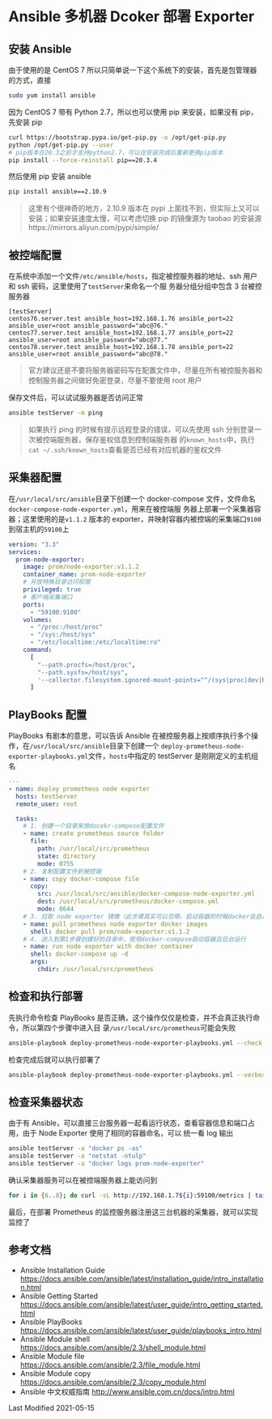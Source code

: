 # Ansible 多机器 Dcoker 部署 Exporter

## 安装 Ansible

由于使用的是 CentOS 7 所以只简单说一下这个系统下的安装，首先是包管理器的方式，直接

```bash
sudo yum install ansible
```

因为 CentOS 7 带有 Python 2.7，所以也可以使用 pip 来安装，如果没有 pip，先安装 pip

```bash
curl https://bootstrap.pypa.io/get-pip.py -o /opt/get-pip.py
python /opt/get-pip.py --user
# pip版本在20.3之前才支持python2.7，可以在安装完成后重新更换pip版本
pip install --force-reinstall pip==20.3.4
```

然后使用 pip 安装 ansible

```bash
pip install ansible==2.10.9
```

> 这里有个很神奇的地方，2.10.9 版本在 pypi 上面找不到，但实际上又可以安装；如果安装速度太慢，可以考虑切换 pip 的镜像源为
> taobao 的安装源https://mirrors.aliyun.com/pypi/simple/

## 被控端配置

在系统中添加一个文件`/etc/ansible/hosts`，指定被控服务器的地址、ssh 用户和 ssh 密码，这里使用了`testServer`来命名一个服
务器分组分组中包含 3 台被控服务器

```
[testServer]
centos76.server.test ansible_host=192.168.1.76 ansible_port=22 ansible_user=root ansible_password="abc@76."
centos77.server.test ansible_host=192.168.1.77 ansible_port=22 ansible_user=root ansible_password="abc@77."
centos78.server.test ansible_host=192.168.1.78 ansible_port=22 ansible_user=root ansible_password="abc@78."
```

> 官方建议还是不要将服务器密码写在配置文件中，尽量在所有被控服务器和控制服务器之间做好免密登录，尽量不要使用 root 用户

保存文件后，可以试试服务器是否访问正常

```bash
ansible testServer -m ping
```

> 如果执行 ping 的时候有提示远程登录的错误，可以先使用 ssh 分别登录一次被控端服务器，保存鉴权信息到控制端服务器
> 的`known_hosts`中，执行`cat ~/.ssh/known_hosts`查看是否已经有对应机器的鉴权文件

## 采集器配置

在`/usr/local/src/ansible`目录下创建一个 docker-compose 文件，文件命名`docker-compose-node-exporter.yml`，用来在被控端服
务器上部署一个采集器容器；这里使用的是`v1.1.2` 版本的 exporter，并映射容器内被控端的采集端口`9100`到宿主机的`59100`上

```yml
version: "3.3"
services:
  prom-node-exporter:
    image: prom/node-exporter:v1.1.2
    container_name: prom-node-exporter
    # 开放特殊目录访问权限
    privileged: true
    # 客户端采集端口
    ports:
      - "59100:9100"
    volumes:
      - "/proc:/host/proc"
      - "/sys:/host/sys"
      - "/etc/localtime:/etc/localtime:ro"
    command:
      [
        "--path.procfs=/host/proc",
        "--path.sysfs=/host/sys",
        '--collector.filesystem.ignored-mount-points="^/(sys|proc|dev|host|etc)/?"',
      ]
```

## PlayBooks 配置

PlayBooks 有剧本的意思，可以告诉 Ansible 在被控服务器上按顺序执行多个操作，在`/usr/local/src/ansible`目录下创建一个
`deploy-prometheus-node-exporter-playbooks.yml`文件，`hosts`中指定的 testServer 是刚刚定义的主机组名

```yml
---
- name: deploy prometheus node exporter
  hosts: testServer
  remote_user: root

  tasks:
    # 1. 创建一个目录来放docekr-compose配置文件
    - name: create prometheus source folder
      file:
        path: /usr/local/src/prometheus
        state: directory
        mode: 0755
    # 2. 复制配置文件到被控端
    - name: copy docker-compose file
      copy:
        src: /usr/local/src/ansible/docker-compose-node-exporter.yml
        dest: /usr/local/src/prometheus/docker-compose.yml
        mode: 0644
    # 3. 拉取 node exporter 镜像（此步骤其实可以忽略，启动容器的时候docker会自己拉取本地不存在的镜像）
    - name: pull prometheus node exporter docker images
      shell: docker pull prom/node-exporter:v1.1.2
    # 4. 进入到第1步骤创建好的目录中，使用docker-compose启动容器且后台运行
    - name: run node exporter with docker container
      shell: docker-compose up -d
      args:
        chdir: /usr/local/src/prometheus
```

## 检查和执行部署

先执行命令检查 PlayBooks 是否正确，这个操作仅仅是检查，并不会真正执行命令，所以第四个步骤中进入目
录`/usr/local/src/prometheus`可能会失败

```bash
ansible-playbook deploy-prometheus-node-exporter-playbooks.yml --check
```

检查完成后就可以执行部署了

```bash
ansible-playbook deploy-prometheus-node-exporter-playbooks.yml --verbose
```

## 检查采集器状态

由于有 Ansible，可以直接三台服务器一起看运行状态，查看容器信息和端口占用，由于 Node Exporter 使用了相同的容器命名，可以
统一看 log 输出

```bash
ansible testServer -a "docker ps -as"
ansible testServer -a "netstat -ntulp"
ansible testServer -a "docker logs prom-node-exporter"
```

确认采集器服务可以在被控端服务器上能访问到

```bash
for i in {6..8}; do curl -sL http://192.168.1.7${i}:59100/metrics | tail; done
```

最后，在部署 Prometheus 的监控服务器注册这三台机器的采集器，就可以实现监控了

## 参考文档

- Ansible Installation Guide https://docs.ansible.com/ansible/latest/installation_guide/intro_installation.html
- Ansible Getting Started https://docs.ansible.com/ansible/latest/user_guide/intro_getting_started.html
- Ansible PlayBooks https://docs.ansible.com/ansible/latest/user_guide/playbooks_intro.html
- Ansible Module shell https://docs.ansible.com/ansible/2.3/shell_module.html
- Ansible Module file https://docs.ansible.com/ansible/2.3/file_module.html
- Ansible Module copy https://docs.ansible.com/ansible/2.3/copy_module.html
- Ansible 中文权威指南 http://www.ansible.com.cn/docs/intro.html

Last Modified 2021-05-15
